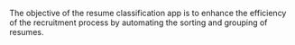 The objective of the resume classification app is to enhance the efficiency of the recruitment process by automating the sorting and grouping of resumes. 
